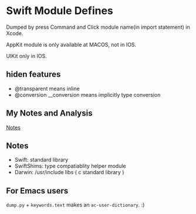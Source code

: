 # Swift Module Defines

Dumped by press Command and Click module name(in import statement) in Xcode.

AppKit module is only available at MACOS, not in IOS.

UIKit only in IOS.

## hiden features

- @transparent means inline
- @conversion __conversion means implicitly type conversion

## My Notes and Analysis

[Notes](http://andelf.github.io)


## Notes

- Swift: standard library
- SwiftShims: type compatiablity helper module
- Darwin: /usr/include libs ( c standard library )


## For Emacs users

``dump.py`` + ``keywords.text`` makes an ``ac-user-dictionary``. :)
